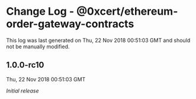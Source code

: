 # Change Log - @0xcert/ethereum-order-gateway-contracts

This log was last generated on Thu, 22 Nov 2018 00:51:03 GMT and should not be manually modified.

## 1.0.0-rc10
Thu, 22 Nov 2018 00:51:03 GMT

*Initial release*

